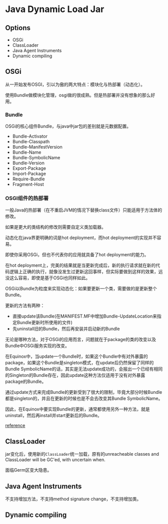 # Java Dynamic Load Jar

## Options

- OSGi
- ClassLoader
- Java Agent Instruments
- Dynamic compiling

## OSGi

从一开始发布OSGI，引以为傲的两大特点：模块化与热部署（动态化）。

使用Bundle做模块化管理，osgi做的很成熟。但是热部署并没有想象的那么好用。

### Bundle

OSGi的核心组件Bundle，与java中jar包的差别就是元数据配置。

- Bundle-Activator
- Bundle-Classpath
- Bundle-ManifestVersion
- Bundle-Name
- Bundle-SymbolicName
- Bundle-Version
- Export-Package
- Import-Package
- Require-Bundle
- Fragment-Host

### OSGI组件的热部署

一般Java的热部署（在不重启JVM的情况下替换class文件）只能适用于方法体的修改。

如果是更大的类结构的修改则需要自定义类加载器。

动态化在java界更明确的词是hot deployment，而hot deployment的实现并不容易。

即使你采用OSGi，但也不代表你的应用就具备了hot deployment的能力。

在hot deployment上，完美的结果就是当更新完成后，新的执行请求就在新的代码逻辑上正确的执行，就像没发生过更新这回事样，但实际要做到这样的效果，远没这么容易，即使是基于OSGi也同样如此。

OSGi以Bundle为粒度来实现动态化：如果要更新一个类，需要做的是更新整个Bundle。

更新的方法有两种：
- 直接update该Bundle(在MANIFEST.MF中增加Bundle-UpdateLocation来指定Bundle更新时所使用的文件)
- 先uninstall旧的Bundle，然后再安装并启动新的Bundle

无论是哪种方法，对于OSGi的应用而言，问题就在于package的类的改变以及Bundle中OSGi服务实现的改变。

在Equinox中，当update一个Bundle时，如果这个Bundle中有对外暴露的package，如果这个Bundle是singleton模式，在update后仍然保留了同样的Bundle SymbolicName的话，其实是无法update成功的，会报出一个已经有相同的Singleton的Bundle存在，因此update这种方法仅适用于没有对外暴露package的Bundle。

通过update方式来完成Bundle的更新受到了很大的限制，毕竟大部分时候Bundle都是singleton的，并且在更新的时候也是不会去改变其Bundle SymbolicName。

因此，在Equinox中要实现Bundle的更新，通常都使用另外一种方法，就是uninstall，然后再install并start更新后的Bundle。

[reference](https://blog.csdn.net/huakai_sun/article/details/78112493)


## ClassLoader

jar变化后，使用新的`ClassLoader`统一加载，原有的unreacheable classes and ClassLoader will be GC'ed, with uncertain when.

面临Germ区变大隐患。

## Java Agent Instruments

不支持增加方法，不支持method signature change，不支持增加类。

## Dynamic compiling
